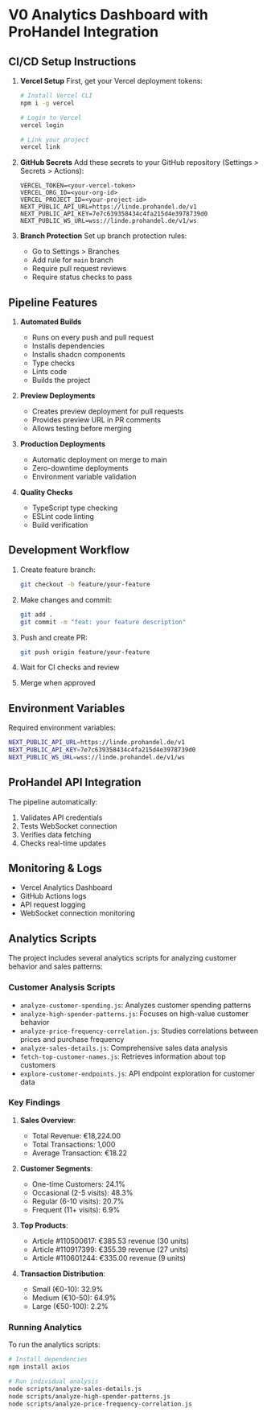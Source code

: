 # V0 Analytics Dashboard with ProHandel Integration

## CI/CD Setup Instructions

1. **Vercel Setup**
   First, get your Vercel deployment tokens:
   ```bash
   # Install Vercel CLI
   npm i -g vercel
   
   # Login to Vercel
   vercel login
   
   # Link your project
   vercel link
   ```

2. **GitHub Secrets**
   Add these secrets to your GitHub repository (Settings > Secrets > Actions):

   ```
   VERCEL_TOKEN=<your-vercel-token>
   VERCEL_ORG_ID=<your-org-id>
   VERCEL_PROJECT_ID=<your-project-id>
   NEXT_PUBLIC_API_URL=https://linde.prohandel.de/v1
   NEXT_PUBLIC_API_KEY=7e7c639358434c4fa215d4e3978739d0
   NEXT_PUBLIC_WS_URL=wss://linde.prohandel.de/v1/ws
   ```

3. **Branch Protection**
   Set up branch protection rules:
   - Go to Settings > Branches
   - Add rule for `main` branch
   - Require pull request reviews
   - Require status checks to pass

## Pipeline Features

1. **Automated Builds**
   - Runs on every push and pull request
   - Installs dependencies
   - Installs shadcn components
   - Type checks
   - Lints code
   - Builds the project

2. **Preview Deployments**
   - Creates preview deployment for pull requests
   - Provides preview URL in PR comments
   - Allows testing before merging

3. **Production Deployments**
   - Automatic deployment on merge to main
   - Zero-downtime deployments
   - Environment variable validation

4. **Quality Checks**
   - TypeScript type checking
   - ESLint code linting
   - Build verification

## Development Workflow

1. Create feature branch:
   ```bash
   git checkout -b feature/your-feature
   ```

2. Make changes and commit:
   ```bash
   git add .
   git commit -m "feat: your feature description"
   ```

3. Push and create PR:
   ```bash
   git push origin feature/your-feature
   ```

4. Wait for CI checks and review
5. Merge when approved

## Environment Variables

Required environment variables:
```bash
NEXT_PUBLIC_API_URL=https://linde.prohandel.de/v1
NEXT_PUBLIC_API_KEY=7e7c639358434c4fa215d4e3978739d0
NEXT_PUBLIC_WS_URL=wss://linde.prohandel.de/v1/ws
```

## ProHandel API Integration

The pipeline automatically:
1. Validates API credentials
2. Tests WebSocket connection
3. Verifies data fetching
4. Checks real-time updates

## Monitoring & Logs

- Vercel Analytics Dashboard
- GitHub Actions logs
- API request logging
- WebSocket connection monitoring

## Analytics Scripts

The project includes several analytics scripts for analyzing customer behavior and sales patterns:

### Customer Analysis Scripts
- `analyze-customer-spending.js`: Analyzes customer spending patterns
- `analyze-high-spender-patterns.js`: Focuses on high-value customer behavior
- `analyze-price-frequency-correlation.js`: Studies correlations between prices and purchase frequency
- `analyze-sales-details.js`: Comprehensive sales data analysis
- `fetch-top-customer-names.js`: Retrieves information about top customers
- `explore-customer-endpoints.js`: API endpoint exploration for customer data

### Key Findings

1. **Sales Overview**:
   - Total Revenue: €18,224.00
   - Total Transactions: 1,000
   - Average Transaction: €18.22

2. **Customer Segments**:
   - One-time Customers: 24.1%
   - Occasional (2-5 visits): 48.3%
   - Regular (6-10 visits): 20.7%
   - Frequent (11+ visits): 6.9%

3. **Top Products**:
   - Article #110500617: €385.53 revenue (30 units)
   - Article #110917399: €355.39 revenue (27 units)
   - Article #110601244: €335.00 revenue (9 units)

4. **Transaction Distribution**:
   - Small (€0-10): 32.9%
   - Medium (€10-50): 64.9%
   - Large (€50-100): 2.2%

### Running Analytics

To run the analytics scripts:

```bash
# Install dependencies
npm install axios

# Run individual analysis
node scripts/analyze-sales-details.js
node scripts/analyze-high-spender-patterns.js
node scripts/analyze-price-frequency-correlation.js
```
